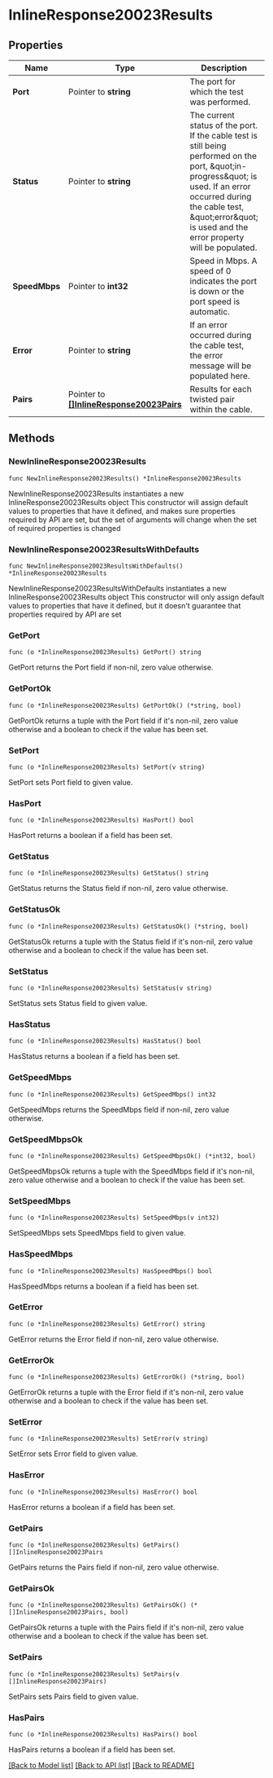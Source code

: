 # InlineResponse20023Results

## Properties

Name | Type | Description | Notes
------------ | ------------- | ------------- | -------------
**Port** | Pointer to **string** | The port for which the test was performed. | [optional] 
**Status** | Pointer to **string** | The current status of the port. If the cable test is still being performed on the port, \&quot;in-progress\&quot; is used. If an error occurred during the cable test, \&quot;error\&quot; is used and the error property will be populated. | [optional] 
**SpeedMbps** | Pointer to **int32** | Speed in Mbps.  A speed of 0 indicates the port is down or the port speed is automatic. | [optional] 
**Error** | Pointer to **string** | If an error occurred during the cable test, the error message will be populated here. | [optional] 
**Pairs** | Pointer to [**[]InlineResponse20023Pairs**](InlineResponse20023Pairs.md) | Results for each twisted pair within the cable. | [optional] 

## Methods

### NewInlineResponse20023Results

`func NewInlineResponse20023Results() *InlineResponse20023Results`

NewInlineResponse20023Results instantiates a new InlineResponse20023Results object
This constructor will assign default values to properties that have it defined,
and makes sure properties required by API are set, but the set of arguments
will change when the set of required properties is changed

### NewInlineResponse20023ResultsWithDefaults

`func NewInlineResponse20023ResultsWithDefaults() *InlineResponse20023Results`

NewInlineResponse20023ResultsWithDefaults instantiates a new InlineResponse20023Results object
This constructor will only assign default values to properties that have it defined,
but it doesn't guarantee that properties required by API are set

### GetPort

`func (o *InlineResponse20023Results) GetPort() string`

GetPort returns the Port field if non-nil, zero value otherwise.

### GetPortOk

`func (o *InlineResponse20023Results) GetPortOk() (*string, bool)`

GetPortOk returns a tuple with the Port field if it's non-nil, zero value otherwise
and a boolean to check if the value has been set.

### SetPort

`func (o *InlineResponse20023Results) SetPort(v string)`

SetPort sets Port field to given value.

### HasPort

`func (o *InlineResponse20023Results) HasPort() bool`

HasPort returns a boolean if a field has been set.

### GetStatus

`func (o *InlineResponse20023Results) GetStatus() string`

GetStatus returns the Status field if non-nil, zero value otherwise.

### GetStatusOk

`func (o *InlineResponse20023Results) GetStatusOk() (*string, bool)`

GetStatusOk returns a tuple with the Status field if it's non-nil, zero value otherwise
and a boolean to check if the value has been set.

### SetStatus

`func (o *InlineResponse20023Results) SetStatus(v string)`

SetStatus sets Status field to given value.

### HasStatus

`func (o *InlineResponse20023Results) HasStatus() bool`

HasStatus returns a boolean if a field has been set.

### GetSpeedMbps

`func (o *InlineResponse20023Results) GetSpeedMbps() int32`

GetSpeedMbps returns the SpeedMbps field if non-nil, zero value otherwise.

### GetSpeedMbpsOk

`func (o *InlineResponse20023Results) GetSpeedMbpsOk() (*int32, bool)`

GetSpeedMbpsOk returns a tuple with the SpeedMbps field if it's non-nil, zero value otherwise
and a boolean to check if the value has been set.

### SetSpeedMbps

`func (o *InlineResponse20023Results) SetSpeedMbps(v int32)`

SetSpeedMbps sets SpeedMbps field to given value.

### HasSpeedMbps

`func (o *InlineResponse20023Results) HasSpeedMbps() bool`

HasSpeedMbps returns a boolean if a field has been set.

### GetError

`func (o *InlineResponse20023Results) GetError() string`

GetError returns the Error field if non-nil, zero value otherwise.

### GetErrorOk

`func (o *InlineResponse20023Results) GetErrorOk() (*string, bool)`

GetErrorOk returns a tuple with the Error field if it's non-nil, zero value otherwise
and a boolean to check if the value has been set.

### SetError

`func (o *InlineResponse20023Results) SetError(v string)`

SetError sets Error field to given value.

### HasError

`func (o *InlineResponse20023Results) HasError() bool`

HasError returns a boolean if a field has been set.

### GetPairs

`func (o *InlineResponse20023Results) GetPairs() []InlineResponse20023Pairs`

GetPairs returns the Pairs field if non-nil, zero value otherwise.

### GetPairsOk

`func (o *InlineResponse20023Results) GetPairsOk() (*[]InlineResponse20023Pairs, bool)`

GetPairsOk returns a tuple with the Pairs field if it's non-nil, zero value otherwise
and a boolean to check if the value has been set.

### SetPairs

`func (o *InlineResponse20023Results) SetPairs(v []InlineResponse20023Pairs)`

SetPairs sets Pairs field to given value.

### HasPairs

`func (o *InlineResponse20023Results) HasPairs() bool`

HasPairs returns a boolean if a field has been set.


[[Back to Model list]](../README.md#documentation-for-models) [[Back to API list]](../README.md#documentation-for-api-endpoints) [[Back to README]](../README.md)


